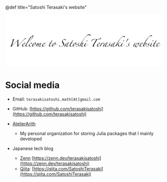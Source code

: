 @def title="Satoshi Terasaki's website"

![](/assets/welcome.svg)

# Social media

- Email: `terasakisatoshi.math[At]gmail.com`
- GitHub: [https://github.com/terasakisatoshi](https://github.com/terasakisatoshi)
- [AtelierArith](https://github.com/AtelierArith)
  - My personal organization for storing Julia packages that I mainly developed

- Japanese tech blog
    - [Zenn](https://zenn.dev/) [https://zenn.dev/terasakisatoshi](https://zenn.dev/terasakisatoshi)
    - [Qiita](https://qiita.com/): [https://qiita.com/SatoshiTerasaki](https://qiita.com/SatoshiTerasaki)

